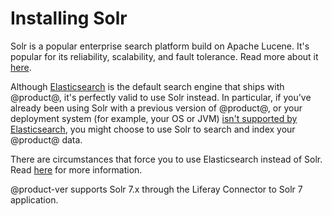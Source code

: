 # Installing Solr [](id=installing-solr)

Solr is a popular enterprise search platform build on Apache Lucene. It's
popular for its reliability, scalability, and fault tolerance. Read more about
it [here](http://lucene.apache.org/solr/).

Although 
[Elasticsearch](/discover/deployment/-/knowledge_base/7-1/configuring-elasticsearch-for-liferay-0)
is the default search engine that ships with @product@, it's perfectly valid to
use Solr instead. In particular, if you've already been using Solr with a
previous version of @product@, or your deployment system (for example, your OS or
JVM) [isn't supported by Elasticsearch](https://www.elastic.co/support/matrix),
you might choose to use Solr to search and index your @product@ data.

There are circumstances that force you to use Elasticsearch instead of Solr.
Read
[here](/discover/deployment/-/knowledge_base/7-1/installing-a-search-engine#choosing-a-search-engine)
for more information.

@product-ver supports Solr 7.x through the Liferay Connector to Solr 7 application. 
